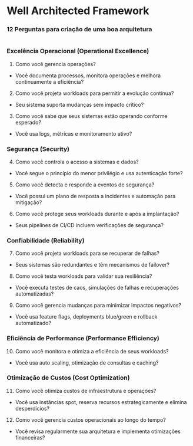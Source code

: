 # Well Architected Framework 
### 12 Perguntas para criação de uma boa arquitetura
#
### Excelência Operacional (Operational Excellence)
1) Como você gerencia operações?
- Você documenta processos, monitora operações e melhora continuamente a eficiência?

2) Como você projeta workloads para permitir a evolução contínua?
- Seu sistema suporta mudanças sem impacto crítico?

3) Como você sabe que seus sistemas estão operando conforme esperado?
- Você usa logs, métricas e monitoramento ativo?

### Segurança (Security)
4) Como você controla o acesso a sistemas e dados?
- Você segue o princípio do menor privilégio e usa autenticação forte?

5) Como você detecta e responde a eventos de segurança?
- Você possui um plano de resposta a incidentes e automação para mitigação?

6) Como você protege seus workloads durante e após a implantação?
- Seus pipelines de CI/CD incluem verificações de segurança?

### Confiabilidade (Reliability)
7) Como você projeta workloads para se recuperar de falhas?
- Seus sistemas são redundantes e têm mecanismos de failover?

8) Como você testa workloads para validar sua resiliência?
- Você executa testes de caos, simulações de falhas e recuperações automatizadas?

9) Como você gerencia mudanças para minimizar impactos negativos?
- Você usa feature flags, deployments blue/green e rollback automatizado?

### Eficiência de Performance (Performance Efficiency)
10) Como você monitora e otimiza a eficiência de seus workloads?
- Você usa auto scaling, otimização de consultas e caching?

### Otimização de Custos (Cost Optimization)
11) Como você otimiza custos de infraestrutura e operações?
- Você usa instâncias spot, reserva recursos estrategicamente e elimina desperdícios?

12) Como você gerencia custos operacionais ao longo do tempo?
- Você revisa regularmente sua arquitetura e implementa otimizações financeiras?

